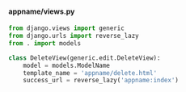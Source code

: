 ---
---

#### appname/views.py
```python
from django.views import generic
from django.urls import reverse_lazy
from . import models

class DeleteView(generic.edit.DeleteView):
    model = models.ModelName
    template_name = 'appname/delete.html'
    success_url = reverse_lazy('appname:index')
```

